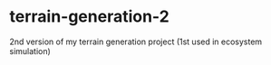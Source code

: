 # terrain-generation-2
2nd version of my terrain generation project (1st used in ecosystem simulation)
